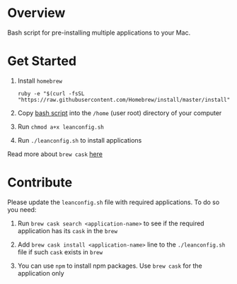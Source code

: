 # Overview

Bash script for pre-installing multiple applications to your Mac.

# Get Started

1. Install `homebrew`

    ```shell
    ruby -e "$(curl -fsSL "https://raw.githubusercontent.com/Homebrew/install/master/install")"
    ```

2. Copy [bash script](https://gitlab.com/LeanConvert/lean-apps-installer/blob/master/leanconfig.sh) into the `/home` (user root) directory of your computer

3. Run `chmod a+x leanconfig.sh`

3. Run `./leanconfig.sh` to install applications

Read more about `brew cask` [here](https://caskroom.github.io/)

# Contribute

Please update the `leanconfig.sh` file with required applications. To do so you need:

1. Run `brew cask search <application-name>` to see if the required application has its `cask` in the `brew`

2. Add `brew cask install <application-name>` line to the `./leanconfig.sh` file if such `cask` exists in `brew`

3. You can use `npm` to install npm packages. Use `brew cask` for the application only
